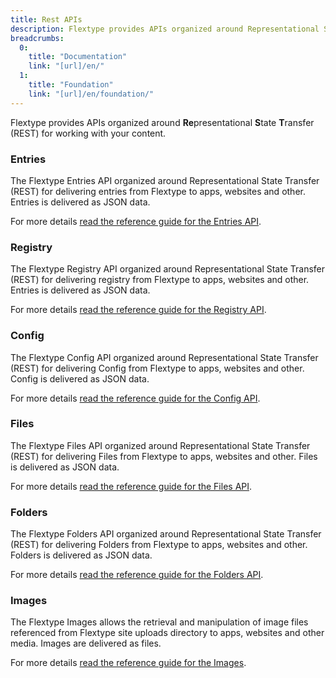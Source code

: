 ```yaml
---
title: Rest APIs
description: Flextype provides APIs organized around Representational State Transfer (REST) APIs for working with your content. Each of these APIs serve a different purpose, so which one to use depends on what you want to do.
breadcrumbs:
  0:
    title: "Documentation"
    link: "[url]/en/"
  1:
    title: "Foundation"
    link: "[url]/en/foundation/"
---
```


Flextype provides APIs organized around <b>Re</b>presentational <b>S</b>tate <b>T</b>ransfer (REST) for working with your content.

### Entries

The Flextype Entries API organized around Representational State Transfer (REST) for delivering entries from Flextype to apps, websites and other. Entries is delivered as JSON data.

For more details <a href="[url]/en/rest-api/entries">read the reference guide for the Entries API</a>.

### Registry

The Flextype Registry API organized around Representational State Transfer (REST) for delivering registry from Flextype to apps, websites and other. Entries is delivered as JSON data.

For more details <a href="[url]/en/rest-api/registry">read the reference guide for the Registry API</a>.

### Config

The Flextype Config API organized around Representational State Transfer (REST) for delivering Config from Flextype to apps, websites and other. Config is delivered as JSON data.

For more details <a href="[url]/en/rest-api/config">read the reference guide for the Config API</a>.

### Files

The Flextype Files API organized around Representational State Transfer (REST) for delivering Files from Flextype to apps, websites and other. Files is delivered as JSON data.

For more details <a href="[url]/en/rest-api/files">read the reference guide for the Files API</a>.

### Folders

The Flextype Folders API organized around Representational State Transfer (REST) for delivering Folders from Flextype to apps, websites and other. Folders is delivered as JSON data.

For more details <a href="[url]/en/rest-api/folders">read the reference guide for the Folders API</a>.

### Images

The Flextype Images allows the retrieval and manipulation of image files referenced from Flextype site uploads directory to apps, websites and other media. Images are delivered as files.

For more details <a href="[url]/en/rest-api/images">read the reference guide for the Images</a>.
